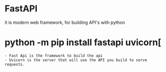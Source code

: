 # FastAPI
it is modern web framework, for building API's with python 
#  python -m pip install fastapi uvicorn[
    - Fast Api is the framework to build the api 
    - Uvicorn is the server that will use the API you build to serve requests. 

